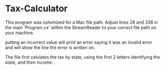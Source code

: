 # Tax-Calculator

This program was optomized for a Mac file path. Adjust lines 28 and 338 in the main 'Program.cs' within the StreamReader to your correct file path on your machine.

putting an incorrect value will print an error saying it was an invalid error and will show the line the error is written on.

The file first calulates the tax by state, using the first 2 letters identifying the state, and then income. 
